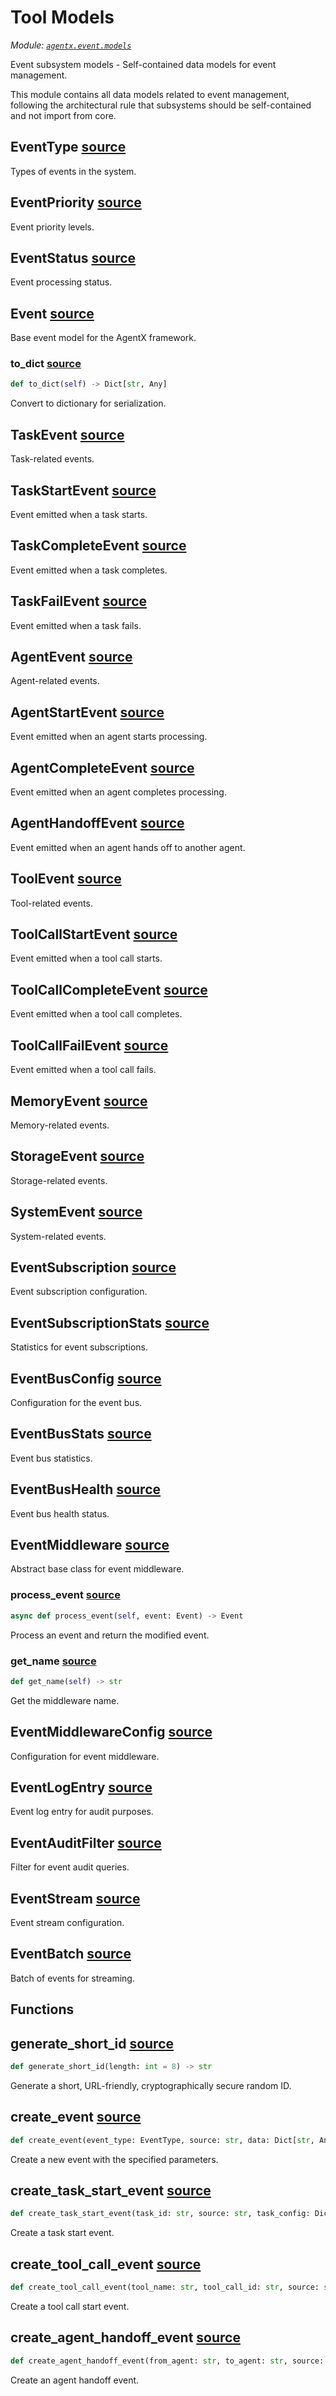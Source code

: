 # Tool Models

*Module: [`agentx.event.models`](https://github.com/dustland/agentx/blob/main/src/agentx/event/models.py)*

Event subsystem models - Self-contained data models for event management.

This module contains all data models related to event management, following the
architectural rule that subsystems should be self-contained and not import from core.

## EventType <a href="https://github.com/dustland/agentx/blob/main/src/agentx/event/models.py#L28" class="source-link" title="View source code">source</a>

Types of events in the system.

## EventPriority <a href="https://github.com/dustland/agentx/blob/main/src/agentx/event/models.py#L68" class="source-link" title="View source code">source</a>

Event priority levels.

## EventStatus <a href="https://github.com/dustland/agentx/blob/main/src/agentx/event/models.py#L76" class="source-link" title="View source code">source</a>

Event processing status.

## Event <a href="https://github.com/dustland/agentx/blob/main/src/agentx/event/models.py#L89" class="source-link" title="View source code">source</a>

Base event model for the AgentX framework.

### to_dict <a href="https://github.com/dustland/agentx/blob/main/src/agentx/event/models.py#L111" class="source-link" title="View source code">source</a>

```python
def to_dict(self) -> Dict[str, Any]
```

Convert to dictionary for serialization.

## TaskEvent <a href="https://github.com/dustland/agentx/blob/main/src/agentx/event/models.py#L134" class="source-link" title="View source code">source</a>

Task-related events.

## TaskStartEvent <a href="https://github.com/dustland/agentx/blob/main/src/agentx/event/models.py#L146" class="source-link" title="View source code">source</a>

Event emitted when a task starts.

## TaskCompleteEvent <a href="https://github.com/dustland/agentx/blob/main/src/agentx/event/models.py#L153" class="source-link" title="View source code">source</a>

Event emitted when a task completes.

## TaskFailEvent <a href="https://github.com/dustland/agentx/blob/main/src/agentx/event/models.py#L161" class="source-link" title="View source code">source</a>

Event emitted when a task fails.

## AgentEvent <a href="https://github.com/dustland/agentx/blob/main/src/agentx/event/models.py#L169" class="source-link" title="View source code">source</a>

Agent-related events.

## AgentStartEvent <a href="https://github.com/dustland/agentx/blob/main/src/agentx/event/models.py#L180" class="source-link" title="View source code">source</a>

Event emitted when an agent starts processing.

## AgentCompleteEvent <a href="https://github.com/dustland/agentx/blob/main/src/agentx/event/models.py#L187" class="source-link" title="View source code">source</a>

Event emitted when an agent completes processing.

## AgentHandoffEvent <a href="https://github.com/dustland/agentx/blob/main/src/agentx/event/models.py#L195" class="source-link" title="View source code">source</a>

Event emitted when an agent hands off to another agent.

## ToolEvent <a href="https://github.com/dustland/agentx/blob/main/src/agentx/event/models.py#L203" class="source-link" title="View source code">source</a>

Tool-related events.

## ToolCallStartEvent <a href="https://github.com/dustland/agentx/blob/main/src/agentx/event/models.py#L214" class="source-link" title="View source code">source</a>

Event emitted when a tool call starts.

## ToolCallCompleteEvent <a href="https://github.com/dustland/agentx/blob/main/src/agentx/event/models.py#L221" class="source-link" title="View source code">source</a>

Event emitted when a tool call completes.

## ToolCallFailEvent <a href="https://github.com/dustland/agentx/blob/main/src/agentx/event/models.py#L229" class="source-link" title="View source code">source</a>

Event emitted when a tool call fails.

## MemoryEvent <a href="https://github.com/dustland/agentx/blob/main/src/agentx/event/models.py#L237" class="source-link" title="View source code">source</a>

Memory-related events.

## StorageEvent <a href="https://github.com/dustland/agentx/blob/main/src/agentx/event/models.py#L246" class="source-link" title="View source code">source</a>

Storage-related events.

## SystemEvent <a href="https://github.com/dustland/agentx/blob/main/src/agentx/event/models.py#L256" class="source-link" title="View source code">source</a>

System-related events.

## EventSubscription <a href="https://github.com/dustland/agentx/blob/main/src/agentx/event/models.py#L283" class="source-link" title="View source code">source</a>

Event subscription configuration.

## EventSubscriptionStats <a href="https://github.com/dustland/agentx/blob/main/src/agentx/event/models.py#L295" class="source-link" title="View source code">source</a>

Statistics for event subscriptions.

## EventBusConfig <a href="https://github.com/dustland/agentx/blob/main/src/agentx/event/models.py#L309" class="source-link" title="View source code">source</a>

Configuration for the event bus.

## EventBusStats <a href="https://github.com/dustland/agentx/blob/main/src/agentx/event/models.py#L320" class="source-link" title="View source code">source</a>

Event bus statistics.

## EventBusHealth <a href="https://github.com/dustland/agentx/blob/main/src/agentx/event/models.py#L331" class="source-link" title="View source code">source</a>

Event bus health status.

## EventMiddleware <a href="https://github.com/dustland/agentx/blob/main/src/agentx/event/models.py#L345" class="source-link" title="View source code">source</a>

Abstract base class for event middleware.

### process_event <a href="https://github.com/dustland/agentx/blob/main/src/agentx/event/models.py#L349" class="source-link" title="View source code">source</a>

```python
async def process_event(self, event: Event) -> Event
```

Process an event and return the modified event.

### get_name <a href="https://github.com/dustland/agentx/blob/main/src/agentx/event/models.py#L354" class="source-link" title="View source code">source</a>

```python
def get_name(self) -> str
```

Get the middleware name.

## EventMiddlewareConfig <a href="https://github.com/dustland/agentx/blob/main/src/agentx/event/models.py#L359" class="source-link" title="View source code">source</a>

Configuration for event middleware.

## EventLogEntry <a href="https://github.com/dustland/agentx/blob/main/src/agentx/event/models.py#L371" class="source-link" title="View source code">source</a>

Event log entry for audit purposes.

## EventAuditFilter <a href="https://github.com/dustland/agentx/blob/main/src/agentx/event/models.py#L381" class="source-link" title="View source code">source</a>

Filter for event audit queries.

## EventStream <a href="https://github.com/dustland/agentx/blob/main/src/agentx/event/models.py#L397" class="source-link" title="View source code">source</a>

Event stream configuration.

## EventBatch <a href="https://github.com/dustland/agentx/blob/main/src/agentx/event/models.py#L408" class="source-link" title="View source code">source</a>

Batch of events for streaming.

## Functions

## generate_short_id <a href="https://github.com/dustland/agentx/blob/main/src/agentx/event/models.py#L18" class="source-link" title="View source code">source</a>

```python
def generate_short_id(length: int = 8) -> str
```

Generate a short, URL-friendly, cryptographically secure random ID.

## create_event <a href="https://github.com/dustland/agentx/blob/main/src/agentx/event/models.py#L421" class="source-link" title="View source code">source</a>

```python
def create_event(event_type: EventType, source: str, data: Dict[str, Any] = None, task_id: str = None, agent_name: str = None, tool_name: str = None, priority: EventPriority = EventPriority.NORMAL) -> Event
```

Create a new event with the specified parameters.

## create_task_start_event <a href="https://github.com/dustland/agentx/blob/main/src/agentx/event/models.py#L436" class="source-link" title="View source code">source</a>

```python
def create_task_start_event(task_id: str, source: str, task_config: Dict[str, Any] = None, initial_prompt: str = None) -> TaskStartEvent
```

Create a task start event.

## create_tool_call_event <a href="https://github.com/dustland/agentx/blob/main/src/agentx/event/models.py#L447" class="source-link" title="View source code">source</a>

```python
def create_tool_call_event(tool_name: str, tool_call_id: str, source: str, args: Dict[str, Any] = None, task_id: str = None, agent_name: str = None) -> ToolCallStartEvent
```

Create a tool call start event.

## create_agent_handoff_event <a href="https://github.com/dustland/agentx/blob/main/src/agentx/event/models.py#L461" class="source-link" title="View source code">source</a>

```python
def create_agent_handoff_event(from_agent: str, to_agent: str, source: str, task_id: str = None, handoff_reason: str = None) -> AgentHandoffEvent
```

Create an agent handoff event.
